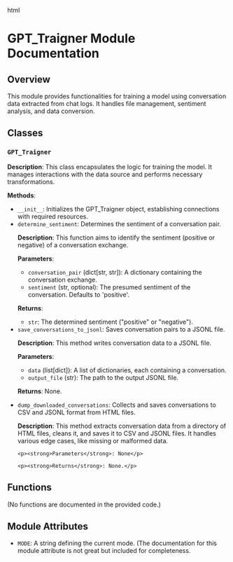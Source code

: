 html
<h1>GPT_Traigner Module Documentation</h1>

<h2>Overview</h2>
<p>This module provides functionalities for training a model using conversation data extracted from chat logs. It handles file management, sentiment analysis, and data conversion.</p>

<h2>Classes</h2>

<h3><code>GPT_Traigner</code></h3>

<p><strong>Description</strong>: This class encapsulates the logic for training the model. It manages interactions with the data source and performs necessary transformations.</p>

<p><strong>Methods</strong>:</p>
<ul>
  <li><code>__init__</code>: Initializes the GPT_Traigner object, establishing connections with required resources.</li>
  <li><code>determine_sentiment</code>: Determines the sentiment of a conversation pair.
    <p><strong>Description</strong>: This function aims to identify the sentiment (positive or negative) of a conversation exchange.</p>
    <p><strong>Parameters</strong>:</p>
    <ul>
      <li><code>conversation_pair</code> (dict[str, str]): A dictionary containing the conversation exchange.</li>
      <li><code>sentiment</code> (str, optional): The presumed sentiment of the conversation. Defaults to 'positive'.</li>
    </ul>
    <p><strong>Returns</strong>:</p>
    <ul>
      <li><code>str</code>: The determined sentiment ("positive" or "negative").</li>
    </ul>
  </li>
  <li><code>save_conversations_to_jsonl</code>: Saves conversation pairs to a JSONL file.
    <p><strong>Description</strong>: This method writes conversation data to a JSONL file.
    <p><strong>Parameters</strong>:</p>
    <ul>
      <li><code>data</code> (list[dict]): A list of dictionaries, each containing a conversation.
      <li><code>output_file</code> (str): The path to the output JSONL file.</li>
    </ul>
  <p><strong>Returns</strong>: None.</p>

  </li>
  <li><code>dump_downloaded_conversations</code>: Collects and saves conversations to CSV and JSONL format from HTML files.
  <p><strong>Description</strong>: This method extracts conversation data from a directory of HTML files, cleans it, and saves it to CSV and JSONL files. It handles various edge cases, like missing or malformed data.</p>

    <p><strong>Parameters</strong>: None</p>

    <p><strong>Returns</strong>: None.</p>

  </li>
</ul>

<h2>Functions</h2>

(No functions are documented in the provided code.)

<h2>Module Attributes</h2>

<ul>
<li><code>MODE</code>: A string defining the current mode. (The documentation for this module attribute is not great but included for completeness.</li>
</ul>